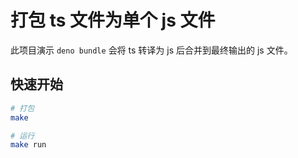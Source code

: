# 打包 ts 文件为单个 js 文件

此项目演示 `deno bundle` 会将 ts 转译为 js 后合并到最终输出的 js 文件。

## 快速开始
```bash
# 打包
make

# 运行
make run
```
